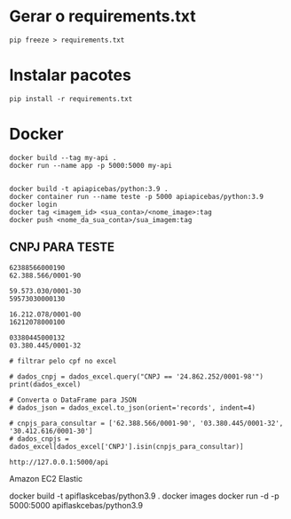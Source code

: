 # Gerar o requirements.txt 
    pip freeze > requirements.txt

# Instalar pacotes 
    pip install -r requirements.txt

# Docker
    docker build --tag my-api .
    docker run --name app -p 5000:5000 my-api


    docker build -t apiapicebas/python:3.9 .
    docker container run --name teste -p 5000 apiapicebas/python:3.9
    docker login
    docker tag <imagem_id> <sua_conta>/<nome_image>:tag
    docker push <nome_da_sua_conta>/sua_imagem:tag


## CNPJ PARA TESTE
    62388566000190
    62.388.566/0001-90

    59.573.030/0001-30
    59573030000130

    16.212.078/0001-00
    16212078000100

    03380445000132
    03.380.445/0001-32

    # filtrar pelo cpf no excel
    
    # dados_cnpj = dados_excel.query("CNPJ == '24.862.252/0001-98'")
    print(dados_excel)

    # Converta o DataFrame para JSON
    # dados_json = dados_excel.to_json(orient='records', indent=4)

    # cnpjs_para_consultar = ['62.388.566/0001-90', '03.380.445/0001-32', '30.412.616/0001-30']
    # dados_cnpjs = dados_excel[dados_excel['CNPJ'].isin(cnpjs_para_consultar)]

    http://127.0.0.1:5000/api

Amazon EC2
Elastic 


docker build -t apiflaskcebas/python3.9 .
docker images
docker run -d -p 5000:5000 apiflaskcebas/python3.9

